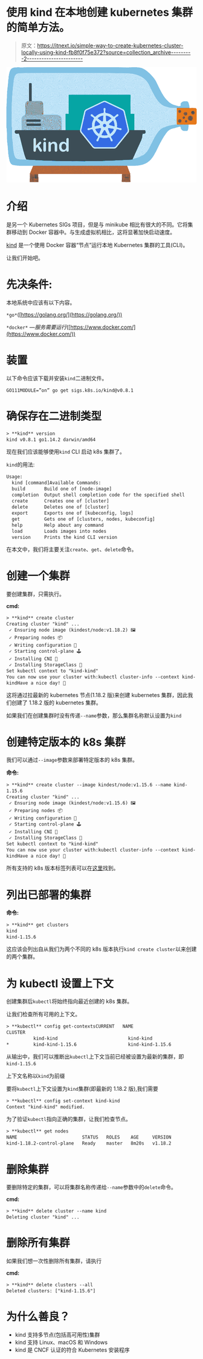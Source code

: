 # 使用 kind 在本地创建 kubernetes 集群的简单方法。

> 原文：<https://itnext.io/simple-way-to-create-kubernetes-cluster-locally-using-kind-fb8f0f75e372?source=collection_archive---------2----------------------->

![](img/b86c00cffb3739dc02e3316070d70eea.png)

# 介绍

是另一个 Kubernetes SIGs 项目，但是与 minikube 相比有很大的不同。它将集群移动到 Docker 容器中。与生成虚拟机相比，这将显著加快启动速度。

[kind](https://sigs.k8s.io/kind) 是一个使用 Docker 容器“节点”运行本地 Kubernetes 集群的工具(CLI)。

让我们开始吧。

# 先决条件:

本地系统中应该有以下内容。

`*go*`([https://golang.org/](https://golang.org/))

`*docker*` *—服务需要运行*([https://www.docker.com/](https://www.docker.com/))

# 装置

以下命令应该下载并安装`kind`二进制文件。

```
GO111MODULE=”on” go get sigs.k8s.io/kind@v0.8.1
```

# 确保存在二进制类型

```
> **kind** version
kind v0.8.1 go1.14.2 darwin/amd64
```

现在我们应该能够使用`kind` CLI 启动 k8s 集群了。

`kind`的用法:

```
Usage:
  kind [command]Available Commands:
  build       Build one of [node-image]
  completion  Output shell completion code for the specified shell
  create      Creates one of [cluster]
  delete      Deletes one of [cluster]
  export      Exports one of [kubeconfig, logs]
  get         Gets one of [clusters, nodes, kubeconfig]
  help        Help about any command
  load        Loads images into nodes
  version     Prints the kind CLI version
```

在本文中，我们将主要关注`create`、`get`、`delete`命令。

# 创建一个集群

要创建集群，只需执行。

**cmd:**

```
> **kind** create cluster
Creating cluster "kind" ...
 ✓ Ensuring node image (kindest/node:v1.18.2) 🖼
 ✓ Preparing nodes 📦
 ✓ Writing configuration 📜
 ✓ Starting control-plane 🕹️
 ✓ Installing CNI 🔌
 ✓ Installing StorageClass 💾
Set kubectl context to "kind-kind"
You can now use your cluster with:kubectl cluster-info --context kind-kindHave a nice day! 👋
```

这将通过拉最新的 kubernetes 节点(1.18.2 版)来创建 kubernetes 集群，因此我们创建了 1.18.2 版的 kubernetes 集群。

如果我们在创建集群时没有传递`--name`参数，那么集群名称默认设置为`kind`

# 创建特定版本的 k8s 集群

我们可以通过`--image`参数来部署特定版本的 k8s 集群。

**命令:**

```
> **kind** create cluster --image kindest/node:v1.15.6 --name kind-1.15.6
Creating cluster "kind" ...
 ✓ Ensuring node image (kindest/node:v1.15.6) 🖼
 ✓ Preparing nodes 📦
 ✓ Writing configuration 📜
 ✓ Starting control-plane 🕹️
 ✓ Installing CNI 🔌
 ✓ Installing StorageClass 💾
Set kubectl context to "kind-kind"
You can now use your cluster with:kubectl cluster-info --context kind-kindHave a nice day! 👋
```

所有支持的 k8s 版本标签列表可以在[这里](https://hub.docker.com/r/kindest/node/tags)找到。

# 列出已部署的集群

**命令:**

```
> **kind** get clusters
kind
kind-1.15.6
```

这应该会列出自从我们为两个不同的 k8s 版本执行`kind create cluster`以来创建的两个集群。

# 为 kubectl 设置上下文

创建集群后`kubectl`将始终指向最近创建的 k8s 集群。

让我们检查所有可用的上下文。

```
> **kubectl** config get-contextsCURRENT   NAME                               CLUSTER                      
          kind-kind                          kind-kind            
*         kind-kind-1.15.6                   kind-kind-1.15.6 
```

从输出中，我们可以推断出`kubectl`上下文当前已经被设置为最新的集群，即`kind-1.15.6`

上下文名称以`kind`为前缀

要将`kubectl`上下文设置为`kind`集群(即最新的 1.18.2 版),我们需要

```
> **kubectl** config set-context kind-kind 
Context "kind-kind" modified.
```

为了验证`kubectl`指向正确的集群，让我们检查节点。

```
> **kubectl** get nodes
NAME                        STATUS   ROLES    AGE     VERSION
kind-1.18.2-control-plane   Ready    master   8m20s   v1.18.2
```

# 删除集群

要删除特定的集群，可以将集群名称传递给`--name`参数中的`delete`命令。

**cmd:**

```
> **kind** delete cluster --name kind
Deleting cluster "kind" ...
```

# 删除所有集群

如果我们想一次性删除所有集群，请执行

**cmd:**

```
> **kind** delete clusters --all
Deleted clusters: ["kind-1.15.6"]
```

# 为什么善良？

*   kind 支持多节点(包括高可用性)集群
*   kind 支持 Linux、macOS 和 Windows
*   kind 是 CNCF 认证的符合 Kubernetes 安装程序
